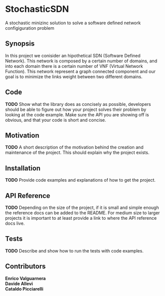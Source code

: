 # StochasticSDN

A stochastic minizinc solution to solve a software defined network configiguration problem


## Synopsis
In this project we conisider an hipothetical SDN (Software Defined Network). This network is composed by a certain number of domains, and into each domain there is a certain number of VNF (Virtual Network Function). This network represent a graph connected component and our goal is to minimize the links weight between two different domains.  


## Code

**TODO**
Show what the library does as concisely as possible, developers should be able to figure out how your project solves their problem by looking at the code example. Make sure the API you are showing off is obvious, and that your code is short and concise.

## Motivation

**TODO**
A short description of the motivation behind the creation and maintenance of the project. This should explain why the project exists.

## Installation

**TODO**
Provide code examples and explanations of how to get the project.

## API Reference

**TODO**
Depending on the size of the project, if it is small and simple enough the reference docs can be added to the README. For medium size to larger projects it is important to at least provide a link to where the API reference docs live.

## Tests

**TODO**
Describe and show how to run the tests with code examples.

## Contributors
**Enrico Valguarnera**<br /> **Davide Allevi**<br /> **Cataldo Picciarelli**
